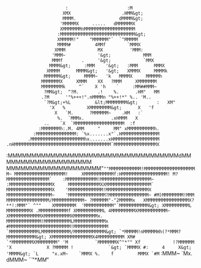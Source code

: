                           :                      :M
                         XMX                   .HMM&gt;
                         MMMM.                dMMMM&gt;
                        'MMMMMX     .....   dMMMMMMX
                        XMMMMMMMnMMMMMMMMMMMMMMMMMMM
                       :MMMMMMMMMMMMMMMMMMMMMMMMMMMM&gt;
                       XMMMMM!"    "MMMMMM"`  `"MMMMM
                       MMMM#         4MMf        `MMMX
                      XMMM            MX          'MMM:
                     'MMM~            '&gt;            MMM
                     MMMf       .     '&gt;            `MMX
                    MMMM&gt;     :MMM    '&gt;   :MMM      MMMX
                   XMMMM      MMMM&gt;   '&gt;   XMMMX     MMMMk
                  MMMMMM&gt;     MMMM~   'k   MMMMX     MMMMMh
                 MMMMMMMX     XMMM    XX   ?MMM     XMMMMMMM
                 MMMMMMMMk     ^`    X 'h    `     :MM##MMM~
                  ?MM&gt;  ^?M.       .!    %.      .HM"   MM
                 .?M      '"%+++!".nMMMMn "%++!*" %.. 'M..
                  `?M&gt;+%L         &lt;MMMMMMMM&gt;       :   XM"
                    'X   %        XMMMMMMMM&gt;      X   'f
                      X   `M.      ?MMMMMM~    .HM   :`
                       %.  `MMMx.          .xHMMM   X
                  ..    `X  `MMMMMMMMMMMMMMMMMMM  :f
                :MMMMMMMh:.M. 4MM     "     MM" xMMMMMMMMMMh.
              :MMMMMMMMMMMMMMM: `%x.......x"`.HMMMMMMMMMMMMMM
            .MMMMMMMMMMMMMMMMMMMMhx.......xHMMMMMMMMMMMMMMMMM
    .nHMMMMMMMMMMMMMMMMMMMMMMMMMMMMMMMMMMMM`MMMMMMMMMMMMMMMMX
  :MMMMMMMMMMMMMMMMMMMMMMMMMMMMMMMMMMMMdMMMMMMMMMMMMMMMMMMMM
 MMMMMMMMMMMMMMMMMMMM"``""MMMMMMMMMMMM!MMMMMMMMMMMMMMMMMMMM~
MMMMMMMMMMMMMMMMMMM!     XMMMMMMMMMMMf:HMMMMMMMMMMMMMMMMM!
M?MMMMMMMMMMMMMMMM`    :MMMMMMMMMMMM!MMMMMMMMMMMMMMMMMMM~
:MMMMMMMMMMMMMMMMX     MMMMMMMMMMMMXXMMMMMMMMMMMMMMMMM`
MMMMMMMMMMMMMMMMMX    'MMMMMMMMMMMMM!MMMMMMMMMMMMMMMMX
MMMMMMMMMMMMMMMMM~    'MMMMMMMMMMMMMM?MMMMMMMMMMMMMMM~
 #M)MMMMMMMM!MMM       MMMMMMMMMMMMMMMM/MMMMMMMMMMMM~
   ?MMMMMM"-"2MMMMMx   XMMMMMMMMMMMMMMMMX?**!:MMM"`
     ^""    XMMMMMMMM  'MMMMMMMMMMM"`MMMMMMMMMMM&gt;
           XMMMMMMMMML  MMMMMMMMMX .MMMMMMMMMMMf
           XMMMMMMMMMML 4MMMMMMMMMXMMMMMMMMMMM~
          XMMMMMMMMMMMMXMMMMMMMMMMXMMMMMMMMMx.
            MMMMMMMMMMMMM!MMMMMMMMMMLMMMMMMMMMMMMx
             #MMMMMMMMMMMMMMMMMMMMMMM!MMMMMMMMMMMMM
              `MMMMMMMMMMMLMMMMMMMMMMM/MMMMMMMMMMMM&gt;
                 `*MMMMM!nMMMMMHh(?*MMM?MMMMMMMMMMM&gt;
                       XMMMMMMMMMMMMMMMX4MMMMMMMMMM
                      XM#     `*MMMMMMMMXMMMMMMMM"
                     'M          `MMMMMMMX^"*""
                     Xf            !?MMMMMM
                     'X             X ?MMMMM
                      !             `&gt; `MMMMX
                       #:     4     X&gt;  'MMMM&gt;
                        `L     "x.xM~    `MMMX
                          %.    f         MMMX
                           `#M``         :MMM~
                              `Mx.      dMMM~
                                 ``"**MM*"
